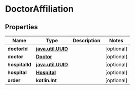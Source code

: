 
# DoctorAffiliation

## Properties
Name | Type | Description | Notes
------------ | ------------- | ------------- | -------------
**doctorId** | [**java.util.UUID**](java.util.UUID.md) |  |  [optional]
**doctor** | [**Doctor**](Doctor.md) |  |  [optional]
**hospitalId** | [**java.util.UUID**](java.util.UUID.md) |  |  [optional]
**hospital** | [**Hospital**](Hospital.md) |  |  [optional]
**order** | **kotlin.Int** |  |  [optional]




